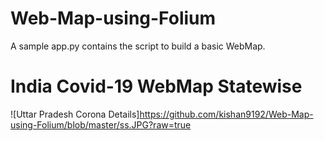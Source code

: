 # Web-Map-using-Folium
A sample app.py contains the script to build a basic WebMap.

# India Covid-19 WebMap Statewise
![Uttar Pradesh Corona Details]https://github.com/kishan9192/Web-Map-using-Folium/blob/master/ss.JPG?raw=true
